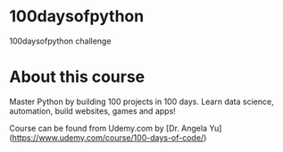 # 100daysofpython
100daysofpython challenge


# About this course
Master Python by building 100 projects in 100 days. Learn data science, automation, build websites, games and apps!

Course can be found from Udemy.com  by [Dr. Angela Yu] (https://www.udemy.com/course/100-days-of-code/)
